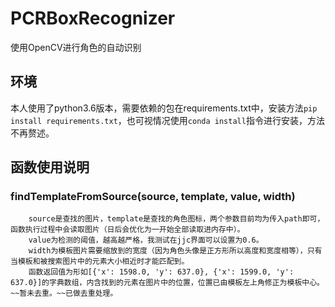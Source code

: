 # PCRBoxRecognizer
使用OpenCV进行角色的自动识别
## 环境
本人使用了python3.6版本，需要依赖的包在requirements.txt中，安装方法`pip install requirements.txt`，也可视情况使用`conda install`指令进行安装，方法不再赘述。
## 函数使用说明
### findTemplateFromSource(source, template, value, width)
        source是查找的图片，template是查找的角色图标，两个参数目前均为传入path即可，函数执行过程中会读取图片（日后会优化为一开始全部读取进内存中）。
        value为检测的阈值，越高越严格，我测试在jjc界面可以设置为0.6。
        width为模板图片需要缩放到的宽度（因为角色头像是正方形所以高度和宽度相等），只有当模板和被搜索图片中的元素大小相近时才能匹配到。
        函数返回值为形如[{'x': 1598.0, 'y': 637.0}, {'x': 1599.0, 'y': 637.0}]的字典数组，内含找到的元素在图片中的位置，位置已由模板左上角修正为模板中心。~~暂未去重。~~已做去重处理。
    